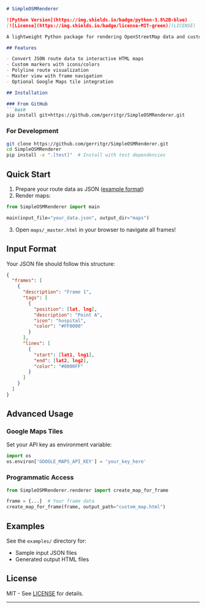 

```markdown
# SimpleOSMRenderer

![Python Version](https://img.shields.io/badge/python-3.8%2B-blue)
[![License](https://img.shields.io/badge/license-MIT-green)](LICENSE)

A lightweight Python package for rendering OpenStreetMap data and custom routes as interactive Folium maps. Perfect for visualizing geographic routes, points of interest, and movement patterns.

## Features

- Convert JSON route data to interactive HTML maps
- Custom markers with icons/colors
- Polyline route visualization
- Master view with frame navigation
- Optional Google Maps tile integration

## Installation

### From GitHub
```bash
pip install git+https://github.com/gerritgr/SimpleOSMRenderer.git
```

### For Development
```bash
git clone https://github.com/gerritgr/SimpleOSMRenderer.git
cd SimpleOSMRenderer
pip install -e ".[test]"  # Install with test dependencies
```

## Quick Start

1. Prepare your route data as JSON ([example format](#input-format))
2. Render maps:
```python
from SimpleOSMRenderer import main

main(input_file="your_data.json", output_dir="maps")
```
3. Open `maps/_master.html` in your browser to navigate all frames!

## Input Format

Your JSON file should follow this structure:
```json
{
  "frames": [
    {
      "description": "Frame 1",
      "tags": [
        {
          "position": [lat, lng],
          "description": "Point A",
          "icon": "hospital",
          "color": "#FF0000"
        }
      ],
      "lines": [
        {
          "start": [lat1, lng1],
          "end": [lat2, lng2],
          "color": "#0000FF"
        }
      ]
    }
  ]
}
```

## Advanced Usage

### Google Maps Tiles
Set your API key as environment variable:
```python
import os
os.environ['GOOGLE_MAPS_API_KEY'] = 'your_key_here'
```

### Programmatic Access
```python
from SimpleOSMRenderer.renderer import create_map_for_frame

frame = {...}  # Your frame data
create_map_for_frame(frame, output_path="custom_map.html")
```

## Examples

See the `examples/` directory for:
- Sample input JSON files
- Generated output HTML files


## License

MIT - See [LICENSE](LICENSE) for details.

---